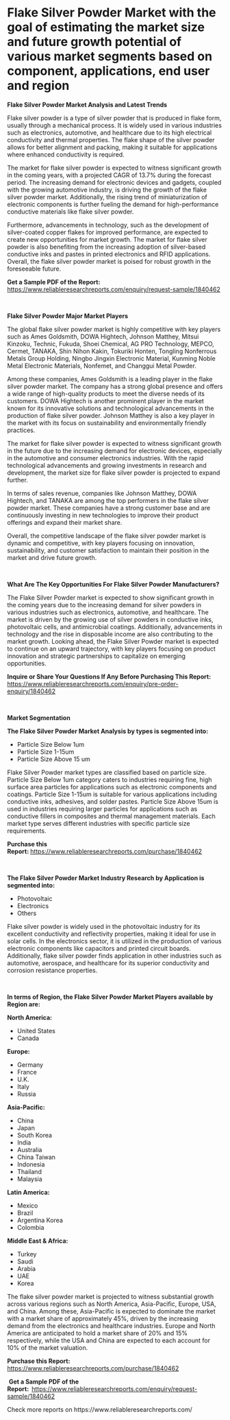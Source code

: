 <p><h1>Flake Silver Powder Market with the goal of estimating the market size and future growth potential of various market segments based on component, applications, end user and region</h1></p><p><strong>Flake Silver Powder Market Analysis and Latest Trends</strong></p>
<p><p>Flake silver powder is a type of silver powder that is produced in flake form, usually through a mechanical process. It is widely used in various industries such as electronics, automotive, and healthcare due to its high electrical conductivity and thermal properties. The flake shape of the silver powder allows for better alignment and packing, making it suitable for applications where enhanced conductivity is required.</p><p>The market for flake silver powder is expected to witness significant growth in the coming years, with a projected CAGR of 13.7% during the forecast period. The increasing demand for electronic devices and gadgets, coupled with the growing automotive industry, is driving the growth of the flake silver powder market. Additionally, the rising trend of miniaturization of electronic components is further fueling the demand for high-performance conductive materials like flake silver powder.</p><p>Furthermore, advancements in technology, such as the development of silver-coated copper flakes for improved performance, are expected to create new opportunities for market growth. The market for flake silver powder is also benefiting from the increasing adoption of silver-based conductive inks and pastes in printed electronics and RFID applications. Overall, the flake silver powder market is poised for robust growth in the foreseeable future.</p></p>
<p><strong>Get a Sample PDF of the Report:&nbsp;</strong> <a href="https://www.reliableresearchreports.com/enquiry/request-sample/1840462">https://www.reliableresearchreports.com/enquiry/request-sample/1840462</a></p>
<p>&nbsp;</p>
<p><strong>Flake Silver Powder Major Market Players</strong></p>
<p><p>The global flake silver powder market is highly competitive with key players such as Ames Goldsmith, DOWA Hightech, Johnson Matthey, Mitsui Kinzoku, Technic, Fukuda, Shoei Chemical, AG PRO Technology, MEPCO, Cermet, TANAKA, Shin Nihon Kakin, Tokuriki Honten, Tongling Nonferrous Metals Group Holding, Ningbo Jingxin Electronic Material, Kunming Noble Metal Electronic Materials, Nonfemet, and Changgui Metal Powder.</p><p>Among these companies, Ames Goldsmith is a leading player in the flake silver powder market. The company has a strong global presence and offers a wide range of high-quality products to meet the diverse needs of its customers. DOWA Hightech is another prominent player in the market known for its innovative solutions and technological advancements in the production of flake silver powder. Johnson Matthey is also a key player in the market with its focus on sustainability and environmentally friendly practices.</p><p>The market for flake silver powder is expected to witness significant growth in the future due to the increasing demand for electronic devices, especially in the automotive and consumer electronics industries. With the rapid technological advancements and growing investments in research and development, the market size for flake silver powder is projected to expand further.</p><p>In terms of sales revenue, companies like Johnson Matthey, DOWA Hightech, and TANAKA are among the top performers in the flake silver powder market. These companies have a strong customer base and are continuously investing in new technologies to improve their product offerings and expand their market share.</p><p>Overall, the competitive landscape of the flake silver powder market is dynamic and competitive, with key players focusing on innovation, sustainability, and customer satisfaction to maintain their position in the market and drive future growth.</p></p>
<p>&nbsp;</p>
<p><strong>What Are The Key Opportunities For Flake Silver Powder Manufacturers?</strong></p>
<p><p>The Flake Silver Powder market is expected to show significant growth in the coming years due to the increasing demand for silver powders in various industries such as electronics, automotive, and healthcare. The market is driven by the growing use of silver powders in conductive inks, photovoltaic cells, and antimicrobial coatings. Additionally, advancements in technology and the rise in disposable income are also contributing to the market growth. Looking ahead, the Flake Silver Powder market is expected to continue on an upward trajectory, with key players focusing on product innovation and strategic partnerships to capitalize on emerging opportunities.</p></p>
<p><strong>Inquire or Share Your Questions If Any Before Purchasing This Report:</strong> <a href="https://www.reliableresearchreports.com/enquiry/pre-order-enquiry/1840462">https://www.reliableresearchreports.com/enquiry/pre-order-enquiry/1840462</a></p>
<p>&nbsp;</p>
<p><strong>Market Segmentation</strong></p>
<p><strong>The Flake Silver Powder Market Analysis by types is segmented into:</strong></p>
<p><ul><li>Particle Size Below 1um</li><li>Particle Size 1-15um</li><li>Particle Size Above 15 um</li></ul></p>
<p><p>Flake Silver Powder market types are classified based on particle size. Particle Size Below 1um category caters to industries requiring fine, high surface area particles for applications such as electronic components and coatings. Particle Size 1-15um is suitable for various applications including conductive inks, adhesives, and solder pastes. Particle Size Above 15um is used in industries requiring larger particles for applications such as conductive fillers in composites and thermal management materials. Each market type serves different industries with specific particle size requirements.</p></p>
<p><strong>Purchase this Report:&nbsp;</strong><a href="https://www.reliableresearchreports.com/purchase/1840462">https://www.reliableresearchreports.com/purchase/1840462</a></p>
<p>&nbsp;</p>
<p><strong>The Flake Silver Powder Market Industry Research by Application is segmented into:</strong></p>
<p><ul><li>Photovoltaic</li><li>Electronics</li><li>Others</li></ul></p>
<p><p>Flake silver powder is widely used in the photovoltaic industry for its excellent conductivity and reflectivity properties, making it ideal for use in solar cells. In the electronics sector, it is utilized in the production of various electronic components like capacitors and printed circuit boards. Additionally, flake silver powder finds application in other industries such as automotive, aerospace, and healthcare for its superior conductivity and corrosion resistance properties.</p></p>
<p>&nbsp;</p>
<p><strong>In terms of Region, the Flake Silver Powder Market Players available by Region are:</strong></p>
<p>
    <p> <strong> North America: </strong>
        <ul>
            <li>United States</li>
            <li>Canada</li>
        </ul>
        </p> 
    <p> <strong> Europe: </strong>
        <ul>
            <li>Germany</li>
            <li>France</li>
            <li>U.K.</li>
            <li>Italy</li>
            <li>Russia</li>
        </ul>
        </p> 
    <p> <strong> Asia-Pacific: </strong>
        <ul>
            <li>China</li>
            <li>Japan</li>
            <li>South Korea</li>
            <li>India</li>
            <li>Australia</li>
            <li>China Taiwan</li>
            <li>Indonesia</li>
            <li>Thailand</li>
            <li>Malaysia</li>
        </ul>
        </p> 
    <p> <strong> Latin America: </strong>
        <ul>
            <li>Mexico</li>
            <li>Brazil</li>
            <li>Argentina Korea</li>
            <li>Colombia</li>
        </ul>
        </p> 
    <p> <strong> Middle East & Africa: </strong>
        <ul>
            <li>Turkey</li>
            <li>Saudi</li>
            <li>Arabia</li>
            <li>UAE</li>
            <li>Korea</li>
        </ul>
    </p>
    </p>
<p><p>The flake silver powder market is projected to witness substantial growth across various regions such as North America, Asia-Pacific, Europe, USA, and China. Among these, Asia-Pacific is expected to dominate the market with a market share of approximately 45%, driven by the increasing demand from the electronics and healthcare industries. Europe and North America are anticipated to hold a market share of 20% and 15% respectively, while the USA and China are expected to each account for 10% of the market valuation.</p></p>
<p><strong>Purchase this Report: </strong><a href="https://www.reliableresearchreports.com/purchase/1840462">https://www.reliableresearchreports.com/purchase/1840462</a></p>
<p>&nbsp;<strong>Get a Sample PDF of the Report:&nbsp;&nbsp;</strong><a href="https://www.reliableresearchreports.com/enquiry/request-sample/1840462">https://www.reliableresearchreports.com/enquiry/request-sample/1840462</a></p>
<p><strong></strong></p>
<p>Check more reports on https://www.reliableresearchreports.com/</p>